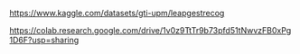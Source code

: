 https://www.kaggle.com/datasets/gti-upm/leapgestrecog

https://colab.research.google.com/drive/1v0z9TtTr9b73pfd51tNwvzFB0xPg1D6F?usp=sharing